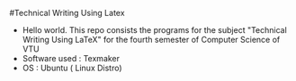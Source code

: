 #Technical Writing Using Latex
- Hello world. This repo consists the programs for the subject "Technical Writing Using LaTeX" for the fourth semester of Computer Science of VTU
- Software used : Texmaker 
- OS : Ubuntu ( Linux Distro)

